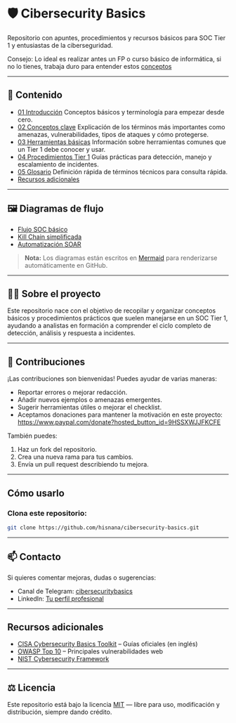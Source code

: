 
# 🛡️ Cibersecurity Basics

Repositorio con apuntes, procedimientos y recursos básicos para SOC Tier 1 y entusiastas de la ciberseguridad.

Consejo: Lo ideal es realizar antes un FP o curso básico de informática, si no lo tienes, trabaja duro para entender estos [conceptos](https://github.com/hisnana/cibersecurity-basics/blob/main/01-introduccion/conceptos-basicos-informatica.md)

---

## 📂 Contenido

- [01 Introducción](01-introduccion/) Conceptos básicos y terminología para empezar desde cero.
- [02 Conceptos clave](02-conceptos-clave/) Explicación de los términos más importantes como amenazas, vulnerabilidades, tipos de ataques y cómo protegerse.
- [03 Herramientas básicas](03-herramientas-basicas/) Información sobre herramientas comunes que un Tier 1 debe conocer y usar.
- [04 Procedimientos Tier 1](04-procedimientos-tier1/) Guías prácticas para detección, manejo y escalamiento de incidentes.
- [05 Glosario](05-glosario.md) Definición rápida de términos técnicos para consulta rápida.
- [Recursos adicionales](recursos/)

---

## 🖼️ Diagramas de flujo

- [Flujo SOC básico](04-procedimientos-tier1/flujo-soc.md)  
- [Kill Chain simplificada]()  
- [Automatización SOAR](04-procedimientos-tier1/automatizacion-soar.md)  

> **Nota:** Los diagramas están escritos en [Mermaid](https://mermaid.js.org/) para renderizarse automáticamente en GitHub.

---

## 👩‍💻 Sobre el proyecto

Este repositorio nace con el objetivo de recopilar y organizar conceptos básicos y procedimientos prácticos que suelen manejarse en un SOC Tier 1, ayudando a analistas en formación a comprender el ciclo completo de detección, análisis y respuesta a incidentes.

---

## 🤝 Contribuciones

¡Las contribuciones son bienvenidas! Puedes ayudar de varias maneras:
- Reportar errores o mejorar redacción.
- Añadir nuevos ejemplos o amenazas emergentes.
- Sugerir herramientas útiles o mejorar el checklist.
- Aceptamos donaciones para mantener la motivación en este proyecto: https://www.paypal.com/donate?hosted_button_id=9HSSXWJJFKCFE

También puedes:

1. Haz un fork del repositorio.
2. Crea una nueva rama para tus cambios.
3. Envía un pull request describiendo tu mejora.

---
## Cómo usarlo
### Clona este repositorio:
   ```bash
   git clone https://github.com/hisnana/cibersecurity-basics.git
   ```
---


## 📫 Contacto

Si quieres comentar mejoras, dudas o sugerencias:

- Canal de Telegram: [cibersecuritybasics](https://t.me/cibersecuritybasics)
- LinkedIn: [Tu perfil profesional](https://www.linkedin.com/in/tu-perfil/)

---

## Recursos adicionales
- [CISA Cybersecurity Basics Toolkit](https://www.cisa.gov/cybersecurity-basics) – Guías oficiales (en inglés)
- [OWASP Top 10](https://owasp.org/www-project-top-ten/) – Principales vulnerabilidades web
- [NIST Cybersecurity Framework](https://www.nist.gov/cyberframework)

---

## ⚖️ Licencia

Este repositorio está bajo la licencia [MIT](LICENSE) — libre para uso, modificación y distribución, siempre dando crédito.

